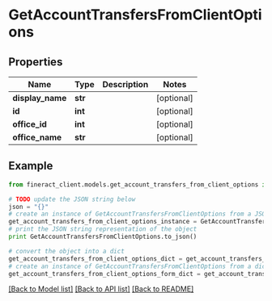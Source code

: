 # GetAccountTransfersFromClientOptions


## Properties

Name | Type | Description | Notes
------------ | ------------- | ------------- | -------------
**display_name** | **str** |  | [optional] 
**id** | **int** |  | [optional] 
**office_id** | **int** |  | [optional] 
**office_name** | **str** |  | [optional] 

## Example

```python
from fineract_client.models.get_account_transfers_from_client_options import GetAccountTransfersFromClientOptions

# TODO update the JSON string below
json = "{}"
# create an instance of GetAccountTransfersFromClientOptions from a JSON string
get_account_transfers_from_client_options_instance = GetAccountTransfersFromClientOptions.from_json(json)
# print the JSON string representation of the object
print GetAccountTransfersFromClientOptions.to_json()

# convert the object into a dict
get_account_transfers_from_client_options_dict = get_account_transfers_from_client_options_instance.to_dict()
# create an instance of GetAccountTransfersFromClientOptions from a dict
get_account_transfers_from_client_options_form_dict = get_account_transfers_from_client_options.from_dict(get_account_transfers_from_client_options_dict)
```
[[Back to Model list]](../README.md#documentation-for-models) [[Back to API list]](../README.md#documentation-for-api-endpoints) [[Back to README]](../README.md)


